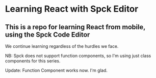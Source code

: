 # Learning React with Spck Editor

## This is a repo for learning React from mobile, using the Spck Code Editor

We continue learning regardless of the hurdles we face.

NB: Spck does not support function components, so I'm using just class components for this series.

Update: Function Component works now. I'm glad.